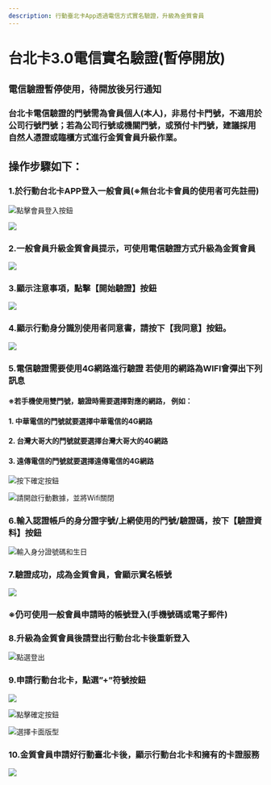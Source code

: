 ```yaml
---
description: 行動臺北卡App透過電信方式實名驗證，升級為金質會員
---
```


# 台北卡3.0電信實名驗證\(暫停開放\)

## **`電信驗證暫停使用，待開放後另行通知`**

### 台北卡電信驗證的門號需為會員個人\(本人\)，非易付卡門號，不適用於公司行號門號；若為公司行號或機關門號，或預付卡門號，建議採用自然人憑證或臨櫃方式進行金質會員升級作業。

## 操作步驟如下：

### 1.於行動台北卡APP登入一般會員\(※無台北卡會員的使用者可先註冊\)

![&#x9EDE;&#x64CA;&#x6703;&#x54E1;&#x767B;&#x5165;&#x6309;&#x9215;](.gitbook/assets/image%20%2812%29.png)

![](.gitbook/assets/image%20%2825%29.png)

### 2.一般會員升級金質會員提示，可使用電信驗證方式升級為金質會員

![](.gitbook/assets/image%20%2816%29.png)

### 3.顯示注意事項，點擊【開始驗證】按鈕

![](.gitbook/assets/image%20%286%29.png)

### 4.顯示行動身分識別使用者同意書，請按下【我同意】按鈕。

![](.gitbook/assets/image%20%2813%29.png)

### 5.電信驗證需要使用4G網路進行驗證 若使用的網路為WIFI會彈出下列訊息 

#### ※若手機使用雙門號，驗證時需要選擇對應的網路， 例如： 

#### 1. 中華電信的門號就要選擇中華電信的4G網路

####  2. 台灣大哥大的門號就要選擇台灣大哥大的4G網路

####  3. 遠傳電信的門號就要選擇遠傳電信的4G網路

![&#x6309;&#x4E0B;&#x78BA;&#x5B9A;&#x6309;&#x9215;](.gitbook/assets/image%20%2820%29.png)

![&#x8ACB;&#x958B;&#x555F;&#x884C;&#x52D5;&#x6578;&#x64DA;&#xFF0C;&#x4E26;&#x5C07;Wifi&#x95DC;&#x9589;](.gitbook/assets/image%20%282%29.png)

### 6.輸入認證帳戶的身分證字號/上網使用的門號/驗證碼，按下【驗證資料】按鈕

![&#x8F38;&#x5165;&#x8EAB;&#x5206;&#x8B49;&#x865F;&#x78BC;&#x548C;&#x751F;&#x65E5;](.gitbook/assets/image.png)

### 7.驗證成功，成為金質會員，會顯示實名帳號 

![](.gitbook/assets/image%20%2821%29.png)

### ※仍可使用一般會員申請時的帳號登入\(手機號碼或電子郵件\)

### 8.升級為金質會員後請登出行動台北卡後重新登入

![&#x9EDE;&#x9078;&#x767B;&#x51FA;](.gitbook/assets/image%20%285%29.png)

### 9.申請行動台北卡，點選”+”符號按鈕

![](.gitbook/assets/image%20%2822%29.png)

![&#x9EDE;&#x64CA;&#x78BA;&#x5B9A;&#x6309;&#x9215;](.gitbook/assets/image%20%281%29.png)

![&#x9078;&#x64C7;&#x5361;&#x9762;&#x7248;&#x578B;](.gitbook/assets/image%20%289%29.png)

### 10.金質會員申請好行動臺北卡後，顯示行動台北卡和擁有的卡證服務

![](.gitbook/assets/image%20%2826%29.png)

